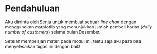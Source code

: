 # Pendahuluan

Aku diminta oleh Senja untuk membuat sebuah _line chart_ dengan menggunakan matplotlib yang menunjukkan jumlah pembeli harian (_daily number of customers_) selama bulan Desember.

Setelah mempelajari materi pada modul ini, tentu saja aku pasti bisa menyelesaikan tugas ini dengan baik!
